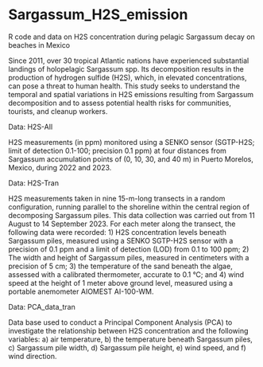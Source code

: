 # Sargassum_H2S_emission
R code and data on H2S concentration during pelagic Sargassum decay on beaches in Mexico

Since 2011, over 30 tropical Atlantic nations have experienced substantial landings of holopelagic Sargassum spp. Its decomposition results in the production of hydrogen sulfide (H2S), which, in elevated concentrations, can pose a threat to human health. 
This study seeks to understand the temporal and spatial variations in H2S emissions resulting from Sargassum decomposition and to assess potential health risks for communities, tourists, and cleanup workers. 

Data: H2S-All

H2S measurements (in ppm) monitored using a SENKO sensor (SGTP-H2S; limit of detection 0.1-100; precision 0.1 ppm) at four distances from Sargassum accumulation points of (0, 10, 30, and 40 m) in Puerto Morelos, Mexico, during 2022 and 2023. 

Data: H2S-Tran

H2S measurements taken in nine 15-m-long transects in a random configuration, running parallel to the shoreline within the central region of decomposing Sargassum piles. This data collection was carried out from 11 August to 14 September 2023. 
For each meter along the transect, the following data were recorded: 1) H2S concentration levels beneath Sargassum piles, measured using a SENKO SGTP-H2S sensor with a precision of 0.1 ppm and a limit of detection (LOD) from 0.1 to 100 ppm; 
2) The width and height of Sargassum piles, measured in centimeters with a precision of 5 cm; 3) the temperature of the sand beneath the algae, assessed with a calibrated thermometer, accurate to 0.1 °C; and
4) wind speed at the height of 1 meter above ground level, measured using a portable anemometer AIOMEST AI-100-WM. 

Data: PCA_data_tran

Data base used to conduct a Principal Component Analysis (PCA) to investigate the relationship between H2S concentration and the following variables: a) air temperature, b) the temperature beneath Sargassum piles, c) Sargassum pile width, 
d) Sargassum pile height, e) wind speed, and f) wind direction. 
